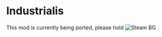 # Industrialis
This mod is currently being ported, please hold
![Steam BG](https://github.com/user-attachments/assets/4311e8c8-e351-4f17-b270-9e3a325fe41f)

